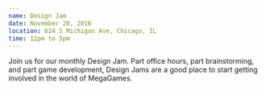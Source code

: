 ```yaml
---
name: Design Jam
date: November 20, 2016
location: 624 S Michigan Ave, Chicago, IL
time: 12pm to 5pm
---
```

Join us for our monthly Design Jam.
Part office hours, part brainstorming, and part game development, Design Jams are a good place to start getting involved in the world of MegaGames.
